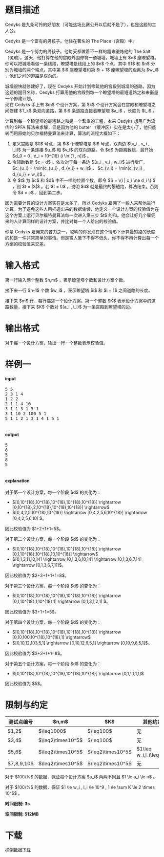 # 题目描述

<p>Cedyks 是九条可怜的好朋友（可能这场比赛公开以后就不是了），也是这题的主人公。      </p>
<p>Cedyks 是一个富有的男孩子。他住在著名的 The Place（宫殿）中。   </p>
<p>Cedyks 是一个努力的男孩子。他每天都做着不一样的题来锻炼他的 The Salt （灵魂）。这天，他打算在他的宫殿外围修筑一道城墙，城墙上有 $n$ 座瞭望塔。你可以把城墙看做一条线段，瞭望塔是线段上的 $n$ 个点，其中 $1$ 和 $n$ 分别为城墙的两个端点。其中第 $i$ 座瞭望塔和第 $i + 1$ 座瞭望塔的距离为 $w_i$ ，他们之间的道路是双向的。  </p>
<p>城墙很快就修建好了，现在 Cedyks 开始计划修筑他的宫殿到城墙的道路。因为这题的题目名称，Cedyks 打算用他的宫殿到每一个瞭望塔的最短道路之和来衡量一个修建计划。<br/>现在 Cedyks 手上有 $m$ 个设计方案，第 $k$ 个设计方案会在宫殿和瞭望塔之间修建 $T_k$ 条双向道路，第 $i$ 条道路连接着瞭望塔 $a_i$ ，长度为 $l_i$ 。  </p>
<p>计算到每一个瞭望塔的最短路之和是一个繁重的工程，本来 Cedyks 想用广为流传的 SPFA 算法来求解，但是因为他的 butter （缓冲区）实在是太小了，他只能转而用原始的贝尔福特曼算法来计算，算法的流程大概如下：</p>
<ol><li>定义宫殿是 $0$ 号点，第 $i$ 个瞭望塔是 $i$ 号点，双向边 $(u_i , v_ i , l_i)$ 为一条连接 $u_i$ 和 $v_i$ 的双向道路。令 $d$ 为距离数组，最开始 $d_0 = 0 , d_i = 10^{18} (i \in [1 , n])$ 。</li>
<li>令辅助数组 $c = d$ 。依次对于每一条边 $(u_i , v_i , w_i)$ 进行增广，$c_{u_i} = \min(c_{u_i} , d_{v_i} + w_i)$ ， $c_{v_i} = \min(c_{v_i} , d_{u_i} + w_i)$ 。</li>
<li>令 $t$ 为 $c$ 和 $d$ 中不一样的位置个数，即令 $S = \{i | c_i \ne d_i \} $ ，则 $t = |S|$ 。若 $t = 0$ ，说明 $d$ 就是最终的最短路，算法结束。否则令 $d = c$ ，回到第二步。    </li>
</ol><p>因为需要计算的设计方案实在是太多了，所以 Cedyks 雇佣了一些人来帮他进行计算。为了避免这些人用捏造出来的数据偷懒，他定义一个设计方案的校验值为在这个方案上运行贝尔福特曼算法每一次进入第三步 $t$ 的和。他会让好几个雇佣来的人计算同样的设计方案，并比对每一个人给出的校验值。</p>
<p>你是 Cedyks 雇佣来的苦力之一，聪明的你发现在这个情形下计算最短路的长度的和是一件非常简单的事情。但是寄人篱下不得不低头，你不得不再计算出每一个方案的校验值来交差。</p>

# 输入格式


<p>第一行输入两个整数 $n,m$ ，表示瞭望塔个数和设计方案个数。    </p>
<p>接下来一行 $n-1$ 个数 $w_i$ ，表示瞭望塔 $i$ 和 $i + 1$ 之间道路的长度。   </p>
<p>接下来 $m$ 行，每行描述一个设计方案。第一个整数 $K$ 表示设计方案中的道路数量，接下来 $K$ 个数对 $(a_i , l_i)$ 为一条宫殿到瞭望塔的边。</p>

# 输出格式


<p>对于每一个设计方案，输出一行一个整数表示校验值。</p>

# 样例一


<h4>input</h4>
<pre>5 5
2 3 1 4
1 2 2
2 1 1 4 10
3 1 1 3 1 5 1
3 1 10 2 100 5 1
5 1 1 2 1 3 1 4 1 5 1

</pre>

<h4>output</h4>
<pre>5
8
5
8
5

</pre>

<h4>explanation</h4>
<p>对于第一个设计方案，每一个阶段 $d$ 的变化为：   </p>
<ul><li>$[0,10^{18},10^{18},10^{18},10^{18},10^{18}] \rightarrow  [0,10^{18},2,10^{18},10^{18},10^{18}] \rightarrow$      </li>
<li>$[0,4,2,5,10^{18},10^{18}] \rightarrow [0,4,2,5,6,10^{18}] \rightarrow [0,4,2,5,6,10] $。      </li>
</ul><p>因此校验值为 $1+2+1+1=5$。   </p>
<p>对于第二个设计方案，每一个阶段 $d$ 的变化为：   </p>
<ul><li>$[0,10^{18},10^{18},10^{18},10^{18},10^{18}] \rightarrow  [0,1,10^{18},10^{18},10,10^{18}] \rightarrow$    </li>
<li>$[0,1,3,11,10,14] \rightarrow [0,1,3,6,10,14] \rightarrow [0,1,3,6,7,14] \rightarrow  [0,1,3,6,7,11]$。   </li>
</ul><p>因此校验值为 $2+3+1+1+1=8$。</p>
<p>对于第三个设计方案，每一个阶段 $d$ 的变化为：   </p>
<ul><li>$[0,10^{18},10^{18},10^{18},10^{18},10^{18}] \rightarrow  [0,1,10^{18},1,10^{18},1] \rightarrow [0,1,3,1,2,1] $。  </li>
</ul><p>因此校验值为 $3+1+1=5$。</p>
<p>对于第四个设计方案，每一个阶段 $d$ 的变化为：   </p>
<ul><li>$[0,10^{18},10^{18},10^{18},10^{18},10^{18}] \rightarrow  [0,10,100,10^{18},10^{18},1] \rightarrow$    </li>
<li>$[0,10,12,103,5,1] \rightarrow [0,10,12,6,5,1] \rightarrow [0,10,9,6,5,1]$。   </li>
</ul><p>因此校验值为 $3+3+1+1=8$。</p>
<p>对于第五个设计方案，每一个阶段 $d$ 的变化为：</p>
<ul><li>$[0,10^{18},10^{18},10^{18},10^{18},10^{18}] \rightarrow  [0,1,1,1,1,1]$   </li>
</ul><p>因此校验值为 $5$。  </p>

# 限制与约定


 <div class="table-responsive">
<table class="table table-bordered table-text-center table-verticle-middle"><thead><tr><th>测试点编号</th><th>$n,m$</th><th>$K$</th><th>其他约定</th></tr></thead><tbody><tr><td>$1,2$</td><td>$\leq1000$</td><td>$\leq100$</td><td>无</td></tr><tr><td>$3,4$</td><td>$\leq2\times10^5$</td><td>$\leq100$</td><td>无</td></tr><tr><td>$5,6$</td><td>$\leq2\times10^5$</td><td>$\leq2\times10^5$</td><td>$1\leq w_i,l_i\leq50$</td></tr><tr><td>$7,8,9,10$</td><td>$\leq2\times10^5$</td><td>$\leq2\times10^5$</td><td>无</td></tr></tbody></table></div>

<p>对于 $100\%$ 的数据，保证每个设计方案 $a_i$ 两两不同且 $1 \le a_i \le n$ 。  </p>
<p>对于 $100\%$ 的数据，保证 $1 \le w_i , l_i \le 10^9 , 1 \le \sum K \le 2 \times 10^5$ 。</p>
<p><strong>时间限制: 3s</strong></p>
<p><strong>空间限制: 512MB</strong></p>

# 下载


<p><a href="/download.php?type=problem&amp;id=412">样例数据下载</a></p>
